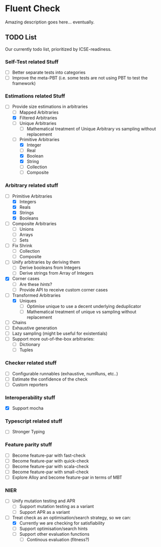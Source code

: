 # Fluent Check

Amazing description goes here... eventually.

## TODO List

Our currently todo list, prioritized by ICSE-readiness.

### Self-Test related Stuff
- [ ] Better separate tests into categories
- [ ] Improve the meta-PBT (i.e. some tests are not using PBT to test the framework)

### Estimations related Stuff
- [ ] Provide size estimations in arbitraries
  - [ ] Mapped Arbitraries
  - [x] Filtered Arbitraries
  - [ ] Unique Arbitraries
    - [ ] Mathematical treatment of Unique Arbitrary vs sampling without replacement 
  - [ ] Primitive Arbitraries
    - [x] Integer
    - [ ] Real
    - [x] Boolean
    - [x] String
    - [ ] Collection
    - [ ] Composite

### Arbitrary related stuff
- [ ] Primitive Arbitraries
    - [x] Integers
    - [x] Reals
    - [x] Strings
    - [x] Booleans       
- [ ] Composite Arbitraries
    - [ ] Unions
    - [ ] Arrays
    - [ ] Sets
- [ ] Fix Shrink
  - [ ] Collection
  - [ ] Composite
- [ ] Unify arbitraries by deriving them
    - [ ] Derive booleans from Integers
    - [ ] Derive strings from Array of Integers
- [x] Corner cases
  - [ ] Are these _hints_? 
  - [ ] Provide API to receive custom corner cases
- [ ] Transformed Arbitraries
  - [x] Uniques
    - [ ] Optimise unique to use a decent underlying deduplicator 
    - [ ] Mathematical treatment of unique vs sampling without replacement
- [ ] Chains
- [ ] Exhaustive generation
- [ ] Lazy sampling (might be useful for existentials)
- [ ] Support more out-of-the-box arbitraries:
  - [ ] Dictionary
  - [ ] Tuples

### Checker related stuff
- [ ] Configurable runnables (exhaustive, numRuns, etc..)
- [ ] Estimate the confidence of the check
- [ ] Custom reporters

### Interoperability stuff
- [x] Support mocha

### Typescript related stuff
- [ ] Stronger Typing

### Feature parity stuff
- [ ] Become feature-par with fast-check
- [ ] Become feature-par with quick-check
- [ ] Become feature-par with scala-check
- [ ] Become feature-par with small-check
- [ ] Explore Alloy and become feature-par in terms of MBT

### NIER
- [ ] Unify mutation testing and APR
  - [ ] Support mutation testing as a variant
  - [ ] Support APR as a variant
- [ ] Treat check as an optimisation/search strategy, so we can:
  - [x] Currently we are checking for satisfiability
  - [ ] Support optimisation/search hints
  - [ ] Support other evaluation functions
    - [ ] Continous evaluation (fitness?)
